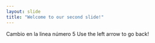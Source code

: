 ```yaml
---
layout: slide
title: "Welcome to our second slide!"
---
```

Cambio en la linea número 5
Use the left arrow to go back!
